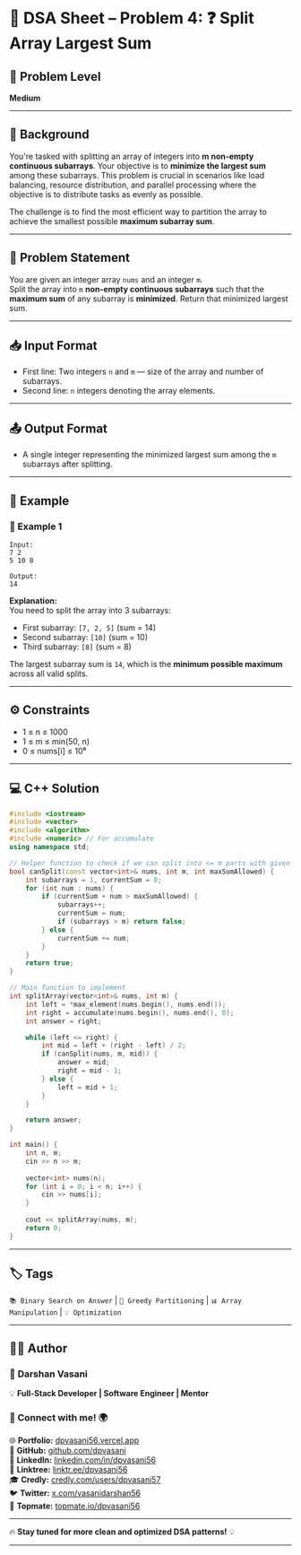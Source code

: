 # 📌 DSA Sheet – Problem 4: ❓ Split Array Largest Sum  
## 🎯 Problem Level  
**Medium**

---

## 🧩 Background  

You're tasked with splitting an array of integers into **m non-empty continuous subarrays**. Your objective is to **minimize the largest sum** among these subarrays. This problem is crucial in scenarios like load balancing, resource distribution, and parallel processing where the objective is to distribute tasks as evenly as possible.

The challenge is to find the most efficient way to partition the array to achieve the smallest possible **maximum subarray sum**.

---

## 📝 Problem Statement  

You are given an integer array `nums` and an integer `m`.  
Split the array into `m` **non-empty continuous subarrays** such that the **maximum sum** of any subarray is **minimized**. Return that minimized largest sum.

---

## 📥 Input Format  
- First line: Two integers `n` and `m` — size of the array and number of subarrays.  
- Second line: `n` integers denoting the array elements.

---

## 📤 Output Format  
- A single integer representing the minimized largest sum among the `m` subarrays after splitting.

---

## 🧪 Example  

### 🔹 Example 1  
```
Input:  
7 2  
5 10 8  

Output:  
14
```

**Explanation:**  
You need to split the array into 3 subarrays:  
- First subarray: `[7, 2, 5]` (sum = 14)  
- Second subarray: `[10]` (sum = 10)  
- Third subarray: `[8]` (sum = 8)  

The largest subarray sum is `14`, which is the **minimum possible maximum** across all valid splits.

---

## ⚙️ Constraints  
- 1 ≤ n ≤ 1000  
- 1 ≤ m ≤ min(50, n)  
- 0 ≤ nums[i] ≤ 10⁶

---

## 💻 C++ Solution  

```cpp
#include <iostream>
#include <vector>
#include <algorithm>
#include <numeric> // For accumulate
using namespace std;

// Helper function to check if we can split into <= m parts with given maxSumAllowed
bool canSplit(const vector<int>& nums, int m, int maxSumAllowed) {
    int subarrays = 1, currentSum = 0;
    for (int num : nums) {
        if (currentSum + num > maxSumAllowed) {
            subarrays++;
            currentSum = num;
            if (subarrays > m) return false;
        } else {
            currentSum += num;
        }
    }
    return true;
}

// Main function to implement
int splitArray(vector<int>& nums, int m) {
    int left = *max_element(nums.begin(), nums.end());
    int right = accumulate(nums.begin(), nums.end(), 0);
    int answer = right;

    while (left <= right) {
        int mid = left + (right - left) / 2;
        if (canSplit(nums, m, mid)) {
            answer = mid;
            right = mid - 1;
        } else {
            left = mid + 1;
        }
    }

    return answer;
}

int main() {
    int n, m;
    cin >> n >> m;
    
    vector<int> nums(n);
    for (int i = 0; i < n; i++) {
        cin >> nums[i];
    }
    
    cout << splitArray(nums, m);
    return 0;
}
```

---

## 🏷️ Tags  
`📚 Binary Search on Answer` | `🧮 Greedy Partitioning` | `📊 Array Manipulation` | `💡 Optimization`

---

## 👨‍💻 Author  

### 🚀 **Darshan Vasani**  
💡 **Full-Stack Developer | Software Engineer | Mentor**    

### 🔗 Connect with me! 🌍  
🌐 **Portfolio:** [dpvasani56.vercel.app](https://dpvasani56.vercel.app/)  
🐙 **GitHub:** [github.com/dpvasani](https://github.com/dpvasani)  
💼 **LinkedIn:** [linkedin.com/in/dpvasani56](https://www.linkedin.com/in/dpvasani56/)  
🌳 **Linktree:** [linktr.ee/dpvasani56](https://linktr.ee/dpvasani56)  
🎓 **Credly:** [credly.com/users/dpvasani57](https://www.credly.com/users/dpvasani57/)  
🐦 **Twitter:** [x.com/vasanidarshan56](https://x.com/vasanidarshan56)  
📢 **Topmate:** [topmate.io/dpvasani56](https://topmate.io/dpvasani56)

---

🔥 **Stay tuned for more clean and optimized DSA patterns!** 💡

---